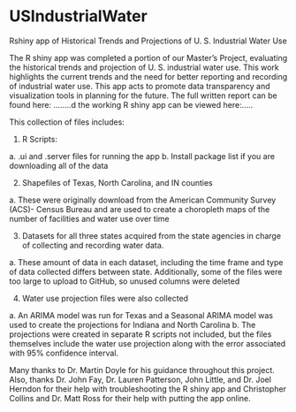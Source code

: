 # USIndustrialWater
Rshiny app of Historical Trends and Projections of U. S. Industrial Water Use

The R shiny app was completed a portion of our Master’s Project, evaluating the historical trends and projection of U. S. industrial water use. This work highlights the current trends and the need for better reporting and recording of industrial water use. This app acts to promote data transparency and visualization tools in planning for the future. The full written report can be found here: ……..d the working R shiny app can be viewed here:…..

This collection of files includes:

1.	R Scripts:

   a.	.ui and .server files for running the app
   b.	Install package list if you are downloading all of the data

2.	Shapefiles of Texas, North Carolina, and IN counties

   a.	These were originally download from the American Community Survey (ACS)- Census Bureau and are used to create a choropleth maps of         the number of facilities and water use over time

3.	Datasets for all three states acquired from the state agencies in charge of collecting and recording water data. 

   a.	These amount of data in each dataset, including the time frame and type of data collected differs between state. Additionally, some          of the files were too large to upload to GitHub, so unused columns were deleted

4.	Water use projection files were also collected

   a.	An ARIMA model was run for Texas and a Seasonal ARIMA model was used to create the projections for Indiana and North Carolina
   b.	The projections were created in separate R scripts not included, but the files themselves include the water use projection along            with the error associated with 95% confidence interval. 
   
Many thanks to Dr. Martin Doyle for his guidance throughout this project. Also, thanks Dr. John Fay, Dr. Lauren Patterson, John Little, and Dr. Joel Herndon for their help with troubleshooting the R shiny app and Christopher Collins and Dr. Matt Ross for their help with putting the app online.     
